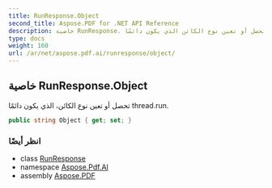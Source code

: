 ```yaml
---
title: RunResponse.Object
second_title: Aspose.PDF for .NET API Reference
description: خاصية RunResponse. تحصل أو تعين نوع الكائن الذي يكون دائمًا thread.run
type: docs
weight: 160
url: /ar/net/aspose.pdf.ai/runresponse/object/
---
```

## خاصية RunResponse.Object

تحصل أو تعين نوع الكائن، الذي يكون دائمًا thread.run.

```csharp
public string Object { get; set; }
```

### انظر أيضًا

* class [RunResponse](../)
* namespace [Aspose.Pdf.AI](../../../aspose.pdf.ai/)
* assembly [Aspose.PDF](../../../)